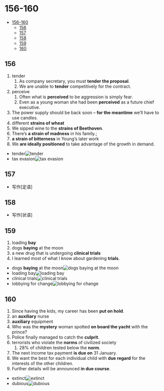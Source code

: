 # 156-160

- [156-160](#156-160)
  - [156](#156)
  - [157](#157)
  - [158](#158)
  - [159](#159)
  - [160](#160)

## 156

1. tender
   1. As company secretary, you must **tender the proposal**.
   2. We are unable to **tender** competitively for the contract.
2. perceive
   1. Often what is **perceived** to be aggression is simply fear.
   2. Even as a young woman she had been **perceived** as a future chief executive.
3. The power supply should be back soon – **for the meantime** we’ll have to use candles.
4. different **strains of wheat**
5. We sipped wine to the **strains of Beethoven**.
6. There’s **a strain of madness** in his family.;
7. **a strain of bitterness** in Young’s later work
8. We **are ideally positioned** to take advantage of the growth in demand.

- tender![tender](https://acarnequeomundoprefere.com.br/uploads/media/image/082f93d4e40384ee94f9d602cdafdfd5.jpg)
- tax evasion![tax evasion](https://ayarlaw.com/new-site/wp-content/uploads/2018/06/tax-evasion-v-tax-avoidance-1.jpg)

## 157

- 写作[定语]

## 158

- 写作[状语]

## 159

1. loading **bay**
2. dogs **baying** at the moon
3. a new drug that is undergoing **clinical trials**
4. I learned most of what I know about gardening **trials**.

- dogs **baying** at the moon![dogs baying at the moon](https://dogtime.com/assets/uploads/2018/10/why-dogs-howl-moon-1.jpg)
- loading bay![loading bay](https://www.indiantextilemagazine.in/wp-content/uploads/2019/08/GandhiAutomation-DockLevelers-pic.jpg)
- clinical trials![clinical trials](https://www.news-medical.net/images/Article_Images/ImageForArticle_22414_16508973572704226.jpg)
- lobbying for change![lobbying for change](https://m.media-amazon.com/images/I/51gEM9V+HPL._AC_SY780_.jpg)

## 160

1. Since having the kids, my career has been **put on hold**.
2. an **auxiliary** nurse
3. **auxiliary** equipment
4. Who was the **mystery** woman spotted **on board the yacht** with the prince?
5. Police finally managed to catch the **culprit**.
6. terrorists who violate the **norms** of civilized society
   1. 28% of children tested below the **norm**.
7. The next income tax payment **is due on** 31 January.
8. We want the best for each individual child with **due regard** for the interests of the other children.
9. Further details will be announced **in due course**.

- extinct![extinct](https://cdn.britannica.com/08/117808-050-FEF7CE67/species-humans.jpg)
- dubious![dubious](https://cdn-icons-png.flaticon.com/512/743/743366.png)
